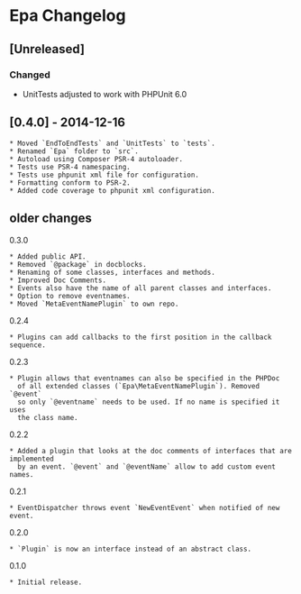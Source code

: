 # Epa Changelog

## [Unreleased]

### Changed

- UnitTests adjusted to work with PHPUnit 6.0


## [0.4.0] - 2014-12-16

	* Moved `EndToEndTests` and `UnitTests` to `tests`.
	* Renamed `Epa` folder to `src`.
	* Autoload using Composer PSR-4 autoloader.
	* Tests use PSR-4 namespacing.
	* Tests use phpunit xml file for configuration.
    * Formatting conform to PSR-2.
    * Added code coverage to phpunit xml configuration.

## older changes

0.3.0

	* Added public API.
	* Removed `@package` in docblocks.
	* Renaming of some classes, interfaces and methods.
	* Improved Doc Comments.
	* Events also have the name of all parent classes and interfaces.
	* Option to remove eventnames.
	* Moved `MetaEventNamePlugin` to own repo.

0.2.4

	* Plugins can add callbacks to the first position in the callback sequence.

0.2.3

	* Plugin allows that eventnames can also be specified in the PHPDoc
	  of all extended classes (`Epa\MetaEventNamePlugin`). Removed `@event`
	  so only `@eventname` needs to be used. If no name is specified it uses
	  the class name.

0.2.2

	* Added a plugin that looks at the doc comments of interfaces that are implemented
	  by an event. `@event` and `@eventName` allow to add custom event names.

0.2.1

	* EventDispatcher throws event `NewEventEvent` when notified of new event.

0.2.0

	* `Plugin` is now an interface instead of an abstract class.

0.1.0

	* Initial release.
